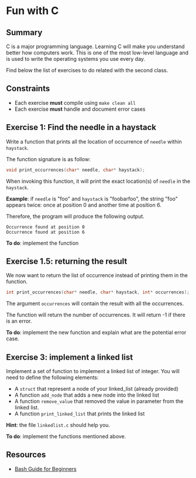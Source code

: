# Fun with C

## Summary

C is a major programming language. Learning C will make you understand
better how computers work. This is one of the most low-level language
and is used to write the operating systems you use every day.

Find below the list of exercises to do related with the second class.


## Constraints

 * Each exercise **must** compile using `make clean all`
 * Each exercise **must** handle and document error cases

## Exercise 1: Find the needle in a haystack

Write a function that prints all the location of occurrence
of `needle` within `haystack`.

The function signature is as follow:

```c
void print_occurrences(char* needle, char* haystack);
```

When invoking this function, it will print the exact location(s) of
`needle` in the `haystack`.

**Example**: if `needle` is "foo" and `haystack` is "foobarfoo", the string
"foo" appears twice: once at position 0 and another time at position 6.

Therefore, the program will produce the following output.

```
Occurrence found at position 0
Occurrence found at position 6
```

**To do**: implement the function

## Exercise 1.5: returning the result

We now want to return the list of occurrence instead of printing them
in the function.

```c
int print_occurrences(char* needle, char* haystack, int* occurrences);
```

The argument `occurrences` will contain the result with all the occurrences.

The function will return the number of occurrences. It will return -1 if there
is an error.

**To do**: implement the new function and explain what are the potential error case.


## Exercise 3: implement a linked list

Implement a set of function to implement a linked list of integer.
You will need to define the following elements:

 * A `struct` that represent a node of your linked_list (already provided)
 * A function `add_node` that adds a new node into the linked list
 * A function `remove_value` that removed the value in parameter from the linked list.
 * A function `print_linked_list` that prints the linked list

**Hint**: the file `linkedlist.c` should help you.

**To do**: implement the functions mentioned above.

## Resources

 * [Bash Guide for Beginners](http://tldp.org/LDP/Bash-Beginners-Guide/html/)
